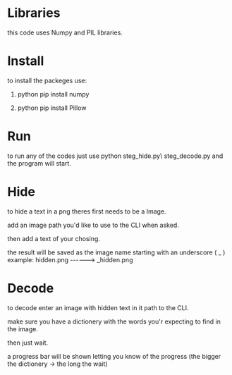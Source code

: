 # Libraries 

this code uses Numpy and PIL libraries.

# Install
to install the packeges use:

1. python pip install numpy

2. python pip install Pillow 

# Run
to run any of the codes just use python steg_hide.py\ steg_decode.py
and the program will start.

# Hide
to hide a text in a png theres first needs to be a Image.

add an image path you'd like to use to the CLI when asked.

then add a text of your chosing.

the result will be saved as the image name starting with an underscore ( _ )
example: hidden.png ------> _hidden.png

# Decode
to decode enter an image with hidden text in it path to the CLI.

make sure you have a dictionery with the words you'r expecting to find in the image.

then just wait.

a progress bar will be shown letting you know of the progress (the bigger the dictionery -> the long the wait)
